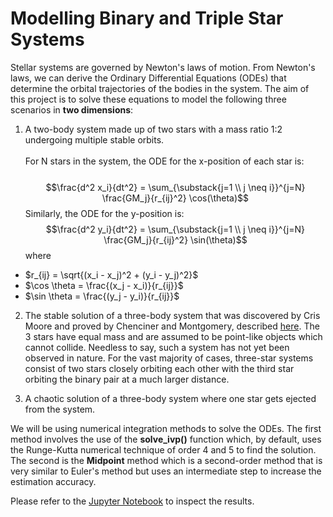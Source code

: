 # Modelling Binary and Triple Star Systems

Stellar systems are governed by Newton's laws of motion. From Newton's laws, we can derive the Ordinary Differential Equations (ODEs) that determine the orbital trajectories of the bodies in the system. The aim of this project is to solve these equations to model the following three scenarios in **two dimensions**:<br>
1. A two-body system made up of two stars with a mass ratio 1:2 undergoing multiple stable orbits. <br><br> For N stars in the system, the ODE for the x-position of each star is:<br><br> $$\frac{d^2 x_i}{dt^2} = \sum_{\substack{j=1 \\ j \neq i}}^{j=N} \frac{GM_j}{r_{ij}^2} \cos(\theta)$$ Similarly, the ODE for the y-position is: $$\frac{d^2 y_i}{dt^2} = \sum_{\substack{j=1 \\ j \neq i}}^{j=N} \frac{GM_j}{r_{ij}^2} \sin(\theta)$$ where

- $r_{ij} = \sqrt{(x_i - x_j)^2 + (y_i - y_j)^2}$
- $\cos \theta = \frac{(x_j - x_i)}{r_{ij}}$
- $\sin \theta = \frac{(y_j - y_i)}{r_{ij}}$

2. The stable solution of a three-body system that was discovered by Cris Moore and proved by Chenciner and Montgomery, described [here](https://arxiv.org/abs/math/0011268). The 3 stars have equal mass and are assumed to be point-like objects which cannot collide. Needless to say, such a system has not yet been observed in nature. For the vast majority of cases, three-star systems consist of two stars closely orbiting each other with the third star orbiting the binary pair at a much larger distance.

3. A chaotic solution of a three-body system where one star gets ejected from the system.

We will be using numerical integration methods to solve the ODEs. The first method involves the use of the **solve_ivp()** function which, by default, uses the Runge-Kutta numerical technique of order 4 and 5 to find the solution. The second is the **Midpoint** method which is a second-order method that is very similar to Euler's method but uses an intermediate step to increase the estimation accuracy.<br>

Please refer to the [Jupyter Notebook](modelling_binary_and_triple_star_systems_code.ipynb) to inspect the results.

